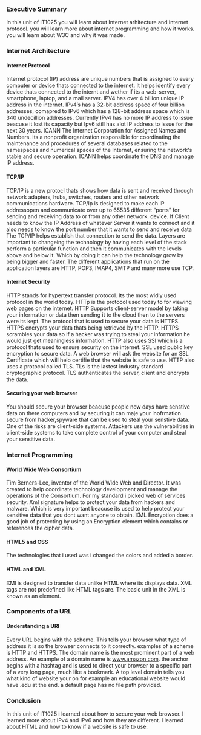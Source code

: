 ### Executive Summary
In this unit of IT1025 you will learn about Internet arhitecture and internet protocol. you will learn more about internet programming and how it works. you will learn about W3C and why it was made. 
### Internet Architecture
#### Internet Protocol
Internet protocol (IP) address are unique numbers that is assigned to every computer or device thats connected to the internet. It helps identify every device thats connected to the internt and wether if its a web-server, smartphone, laptop, and a mail server. IPV4 has over 4 billion unique IP address in the internet. IPv4’s has a 32-bit address space of four billion addresses, comapred to IPv6 which  has a 128-bit address space which is 340 undecillion addresses. Currently IPv4 has no more IP address to issue beacuse it lost its capacity but Ipv6 still has alot IP address to issue for the next 30 years. ICANN The Internet Corporation for Assigned Names and Numbers. Its a nonprofit organization responsible for coordinating the maintenance and procedures of several databases related to the namespaces and numerical spaces of the Internet, ensuring the network's stable and secure operation. ICANN helps coordinate the DNS and manage IP address.
#### TCP/IP
TCP/IP is a new protocl thats shows how data is sent and received through network adapters, hubs, switches, routers and other network communications hardware. TCP/Ip is designed to make each IP addressopen and communicate over up to 65535 different “ports” for sending and receiving data to or from any other network. device. If Client needs to know the IP Address of whatever Server it wants to connect and it also needs to know the port number that it wants to send and receive data The TCP/IP helps establish that connection to send the data. Layers are important to changeing the technology by having each level of the stack perform a particular function and then it communicates with the levels above and below it. Which by doing it can help the technology grow by being bigger and faster. The different applications that run on the application layers are HTTP, POP3, IMAP4, SMTP and many more use TCP.
#### Internet Security
HTTP stands for hypertext transfer protocol. Its the most widly used protocol in the world today. HTTp is the protocol used today to for viewing web pages on the internet. HTTP Supports client-server model by taking your information or data then sending it to the cloud then to the servers were its kept. The protocol that is used to secure your data is HTTPS. HTTPS encrypts your data thats being retrieved by the HTTP. HTTPS scrambles your data so if a hacker was trying to steal your information he would just get meaningless information. HTTP also uses SSl which is a protocol thats used to ensure security on the internet. SSL used public key encryption to secure data. A web browser will ask the website for an SSL Certificate which will helo certifie that the website is safe to use. HTTP also uses a protocol called TLS. TLs is the lastest Industry standard cryptographic protocol. TLS authenticates the server, client and encrypts the data.
#### Securing your web browser 
You should secure your browser beacuse people now days have senstive data on there computers and by securing it can maje your inofrmation secure from hacker,spyware that can be used to steal your senstive data. One of the risks are client-side systems. Attackers use the vulnerabilities in client-side systems to take complete control of your computer and steal your sensitive data.
### Internet Programming
#### World Wide Web Consortium
Tim Berners-Lee, inventor of the World Wide Web and Director. It was created to help coordinate technology development and manage the operations of the Consortium. For my standard i picked web of services security. Xml signature helps to protect your data from hackers and malware. Which is very important beacuse its used to help protect your sensitive data that you dont want anyone to obtain. XML Encryption does a good job of protecting by using an  Encryption element which contains or references the cipher data.
#### HTML5 and CSS
The technologies that i used was i changed the colors and added a border.
#### HTML and XML
XMl is designed to transfer data unlike HTML where its displays data. XML tags are not predefined like HTML tags are. The basic unit in the XML is known as an element. 
### Components of a URL
#### Understanding a URl
Every URL begins with the scheme. This tells your browser what type of address it is so the browser connects to it correctly. examples of a scheme is HTTP and HTTPS. The domain name is the most prominent part of a web address. An example of a domain name is www.amazon.com. the anchor begins with a hashtag and is used to direct your browser to a specific part of a very long page, much like a bookmark. A top level domain tells you what kind of website your on for example an educational website would have .edu at the end. a default page has no file path provided.

### Conclusion 
In this unit of IT1025 i learned about how to secure your web browser. I learned more about IPv4 and IPv6 and how they are different. I learned about HTML and how to know if a website is safe to use.



